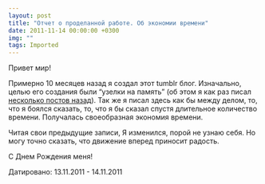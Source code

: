 ```yaml
---
layout: post
title: "Отчет о проделанной работе. Об экономии времени"
date: 2011-11-14 00:00:00 +0300
img: ""
tags: Imported
---
```


Привет мир!

Примерно 10 месяцев назад я создал этот tumblr блог. Изначально, целью его создания были “узелки на память” (об этом я как раз писал [несколько постов назад](http://vlaim.tumblr.com/post/11030366855)). Так же я писал здесь как бы между делом, то, что я боялся сказать, то, что я бы сказал спустя длительное количество времени. Получалась своеобразная экономия времени.

Читая свои предыдущие записи, Я изменился, порой не узнаю себя. Но могу точно сказать, что движение вперед приносит радость.

С Днем Рождения меня!

Датировано: 13.11.2011 - 14.11.2011
